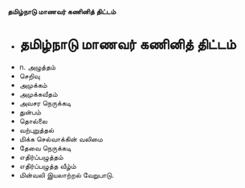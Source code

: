 **தமிழ்நாடு மாணவர் கணினித் திட்டம்**
- # தமிழ்நாடு மாணவர் கணினித் திட்டம்
- n. அழுத்தம்
- செறிவு
- அமுக்கம்
- அமுக்கவீதம்
- அவசர நெருக்கடி
- துன்பம்
- தொல்லை
- வற்புறுத்தல்
- மிக்க செல்வாக்கின் வலிமை
- தேவை நெருக்கடி
- எதிர்ப்பழுத்தம்
- எதிர்ப்பழுத்த வீழ்ம்
- மின்வலி இயலாற்றல் வேறுபாடு.

